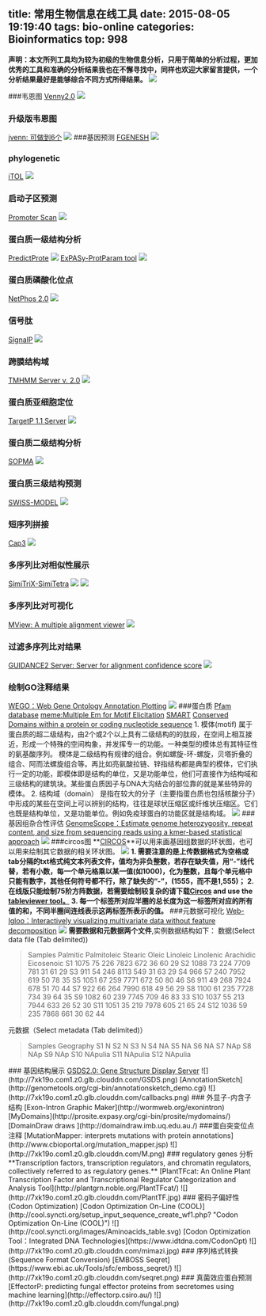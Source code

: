 title: 常用生物信息在线工具
date: 2015-08-05 19:19:40
tags: bio-online
categories: Bioinformatics
top: 998
---
<i class="fa fa-volume-control-phone" aria-hidden="true"></i>**声明：本文所列工具均为较为初级的生物信息分析，只用于简单的分析过程，更加优秀的工具和准确的分析结果我也在不懈寻找中，同样也欢迎大家留言提供，一个分析结果最好是能够综合不同方式所得结果。**
![](http://7xk19o.com1.z0.glb.clouddn.com/bioinfo3.png)
<!--more-->
###韦恩图
<a href="http://bioinfogp.cnb.csic.es/tools/venny/index.html" target="_blank">Venny2.0</a>
![](http://7xk19o.com1.z0.glb.clouddn.com/ven.png)
### 升级版韦恩图
[jvenn: 可做到6个](http://jvenn.toulouse.inra.fr/app/example.html)
![](https://i.imgur.com/8ZGkYUr.png)
###基因预测
<a href="http://linux1.softberry.com/berry.phtml?topic=fgenesh&group=programs&subgroup=gfind" target="_blank">FGENESH</a>
![](http://7xk19o.com1.z0.glb.clouddn.com/fgenesh.png)
### phylogenetic
<a href="http://itol.embl.de/index.shtml" target="_blank"> iTOL</a>
![](http://7xk19o.com1.z0.glb.clouddn.com/itol.png)
### 启动子区预测
<a href="https://www-bimas.cit.nih.gov/molbio/proscan/" target="_blank">Promoter Scan</a>
![](http://7xk19o.com1.z0.glb.clouddn.com/promot.png)
### 蛋白质一级结构分析
<a href="https://www.predictprotein.org/home" target="_blank">PredictProte</a>
![](http://7xk19o.com1.z0.glb.clouddn.com/predictprotein.png)
<a href="http://web.expasy.org/protparam/" target="_blank">ExPASy-ProtParam tool</a>
![](http://7xk19o.com1.z0.glb.clouddn.com/protparam.png)
### 蛋白质磷酸化位点
<a href="http://www.cbs.dtu.dk/services/NetPhos/" target="_blank">NetPhos 2.0</a>
![](http://7xk19o.com1.z0.glb.clouddn.com/NetPhos.png)
### 信号肽
<a href="http://www.cbs.dtu.dk/services/SignalP/" target="_blank">SignalP</a>
![](http://7xk19o.com1.z0.glb.clouddn.com/signalip.png)
### 跨膜结构域
<a href="http://www.cbs.dtu.dk/services/TMHMM/" target="_blank">TMHMM Server v. 2.0</a>
![](http://7xk19o.com1.z0.glb.clouddn.com/tmhmm.png)
### 蛋白质亚细胞定位
<a href="http://www.cbs.dtu.dk/services/TargetP/" target="_blank">TargetP 1.1 Server</a>
![](http://7xk19o.com1.z0.glb.clouddn.com/%E4%BA%9A%E7%BB%86%E8%83%9E.png)
### 蛋白质二级结构分析
<a href="https://npsa-prabi.ibcp.fr/cgi-bin/npsa_automat.pl?page=npsa_sopma.html" target="_blank">SOPMA</a>
![](http://7xk19o.com1.z0.glb.clouddn.com/sopma.png)
### 蛋白质三级结构预测
<a href="http://swissmodel.expasy.org/interactive" target="_blank">SWISS-MODEL</a>
![](http://7xk19o.com1.z0.glb.clouddn.com/SWISS-MODEL.png)
### 短序列拼接
<a href="http://doua.prabi.fr/software/cap3" target="_blank">Cap3</a>
![](http://7xk19o.com1.z0.glb.clouddn.com/cap3.png)
### 多序列比对相似性展示
<a href="http://cotton.hzau.edu.cn/EN/tools/BioERCP/simitrix.php" target="_blank">SimiTriX-SimiTetra</a>
![](http://7xk19o.com1.z0.glb.clouddn.com/3wei.png)
![](http://7xk19o.com1.z0.glb.clouddn.com/4wei.png)
### 多序列比对可视化
[MView: A multiple alignment viewer](https://www.ebi.ac.uk/Tools/msa/mview/)
![](http://1.bp.blogspot.com/-p3kwT7fPMI0/ViiwqI7woiI/AAAAAAAAAv0/JzbUGqEkVCY/s1600/aln1.tiff)
### 过滤多序列比对结果
[GUIDANCE2 Server: Server for alignment confidence score](http://guidance.tau.ac.il/ver2/)
![](http://7xk19o.com1.z0.glb.clouddn.com/gtree.png)
### 绘制GO注释结果
<a href="http://wego.genomics.org.cn/" target="_blank">WEGO：Web Gene Ontology Annotation Plotting</a>
![](http://7xk19o.com1.z0.glb.clouddn.com/wego.png)
###蛋白质
<a href="http://pfam.xfam.org/search#tabview=tab1" target="_blank">Pfam database</a>
<a href="http://meme-suite.org/tools/meme" target="_blank">meme:Multiple Em for Motif Elicitation</a>
<a href="http://smart.embl-heidelberg.de/smart/job_status.pl?jobid=2202499913219771481699820TuJCLAnhyf" target="_blank">SMART</a>
[Conserved Domains within a protein or coding nucleotide sequence](https://www.ncbi.nlm.nih.gov/Structure/cdd/wrpsb.cgi)
1\. 模体(motif)
属于蛋白质的超二级结构，由2个或2个以上具有二级结构的的肽段，在空间上相互接近，形成一个特殊的空间构象，并发挥专一的功能。一种类型的模体总有其特征性的氨基酸序列。
模体是二级结构有规律的组合。例如螺旋-环-螺旋，贝塔折叠的组合、阿而法螺旋组合等。再比如亮氨酸拉链、锌指结构都是典型的模体，它们执行一定的功能，即模体即是结构的单位，又是功能单位，他们可直接作为结构域和三级结构的建筑块。某些蛋白质因子与DNA大沟结合的部位靠的就是某些特异的模体。
2\. 结构域（domain）
是指在较大的分子（主要指蛋白质也包括核酸分子）中形成的某些在空间上可以辨别的结构，往往是球状压缩区或纤维状压缩区。它们也既是结构单位，又是功能单位。例如免疫球蛋白的功能区就是结构域。
![](http://7xk19o.com1.z0.glb.clouddn.com/Pfam.png)
###基因组杂合性评估
<a href="http://qb.cshl.edu/genomescope/analysis.php?code=example2" target="_blank">GenomeScope：Estimate genome heterozygosity, repeat content, and size from sequencing reads using a kmer-based statistical approach</a>
![](http://7xk19o.com1.z0.glb.clouddn.com/GenomeScope.png)
###circos图
**<a href="http://mkweb.bcgsc.ca/tableviewer/visualize/" target="_blank">CIRCOS</a>**可以用来画基因组数据的环状图，也可以用来绘制其它数据的相关环状图。
![](http://7xk19o.com1.z0.glb.clouddn.com/circos-table-01%20%281%29.png)
**1. 需要注意的是上传数据格式为空格或tab分隔的txt格式纯文本列表文件，值均为非负整数，若存在缺失值，用“-”线代替，若有小数，每一个单元格乘以某一值(如1000)，化为整数，且每个单元格中只能有数字，其他任何符号都不行，除了缺失的“-”，(1555，而不是1,555)；**
**2. 在线版只能绘制75阶方阵数据，若需要绘制较复杂的请下载<a href="http://www.circos.ca/software/download/circos">Circos</a> and use the <a href="http://www.circos.ca/documentation/tutorials/utilities/visualizing_tables/">tableviewer tool。</a>**
**3. 每一个标签所对应半圈的总长度为这一标签所对应的所有值的和，不同半圈间连线表示这两标签所表示的值。**
###元数据可视化
<a href="http://121.241.184.233/webigloo/index.php" target="_blank">Web-Igloo：Interactively visualizing multivariate data without feature decomposition</a>
![](http://7xk19o.com1.z0.glb.clouddn.com/welogo.png)
**需要数据和元数据两个文件**,实例数据结构如下：
数据(Select data file (Tab delimited))
<blockquote>Samples	Palmitic	Palmitoleic	Stearic	Oleic	Linoleic	Linolenic	Arachidic	Eicosenoic
S1	1075	75	226	7823	672	36	60	29
S2	1088	73	224	7709	781	31	61	29
S3	911	54	246	8113	549	31	63	29
S4	966	57	240	7952	619	50	78	35
S5	1051	67	259	7771	672	50	80	46
S6	911	49	268	7924	678	51	70	44
S7	922	66	264	7990	618	49	56	29
S8	1100	61	235	7728	734	39	64	35
S9	1082	60	239	7745	709	46	83	33
S10	1037	55	213	7944	633	26	52	30
S11	1051	35	219	7978	605	21	65	24
S12	1036	59	235	7868	661	30	62	44
</blockquote>
元数据（Select metadata (Tab delimited)）
<blockquote>Samples	Geography
S1	N
S2	N
S3	N
S4	NA
S5	NA
S6	NA
S7	NAp
S8	NAp
S9	NAp
S10	NApulia
S11	NApulia
S12	NApulia
</blockquote>
### 基因结构展示
<a href="http://gsds.cbi.pku.edu.cn/index.php" target="_blank">GSDS2.0: Gene Structure Display Server</a>
![](http://7xk19o.com1.z0.glb.clouddn.com/GSDS.png)
[AnnotationSketch](http://genometools.org/cgi-bin/annotationsketch_demo.cgi)
![](http://7xk19o.com1.z0.glb.clouddn.com/callbacks.png)
### 外显子-内含子结构
[Exon-Intron Graphic Maker](http://wormweb.org/exonintron)
[MyDomains](http://prosite.expasy.org/cgi-bin/prosite/mydomains/)
[DomainDraw draws ](http://domaindraw.imb.uq.edu.au./)
###蛋白突变位点注释
[MutationMapper: interprets mutations with protein annotations](http://www.cbioportal.org/mutation_mapper.jsp)
![](http://7xk19o.com1.z0.glb.clouddn.com/M.png)
### regulatory genes 分析
**Transcription factors, transcription regulators, and chromatin regulators, collectively referred to as regulatory genes.**
[PlantTFcat: An Online Plant Transcription Factor and Transcriptional Regulator Categorization and Analysis Tool](http://plantgrn.noble.org/PlantTFcat/)
![](http://7xk19o.com1.z0.glb.clouddn.com/PlantTF.jpg)
### 密码子偏好性 (Codon Optimization)
[Codon Optimization On-Line (COOL)](http://cool.syncti.org/setup_input_sequence_create_wf1.php? "Codon Optimization On-Line (COOL)")
![](http://cool.syncti.org/images/Aminoacids_table.svg)
[Codon Optimization Tool：Integrated DNA Technologies](https://www.idtdna.com/CodonOpt)
![](http://7xk19o.com1.z0.glb.clouddn.com/mimazi.jpg)
### 序列格式转换(Sequence Format Conversion)
[EMBOSS Seqret](https://www.ebi.ac.uk/Tools/sfc/emboss_seqret/)
![](http://7xk19o.com1.z0.glb.clouddn.com/seqret.png)
### 真菌效应蛋白预测
[EffectorP: predicting fungal effector proteins from secretomes using machine learning](http://effectorp.csiro.au/)
![](http://7xk19o.com1.z0.glb.clouddn.com/fungal.png)